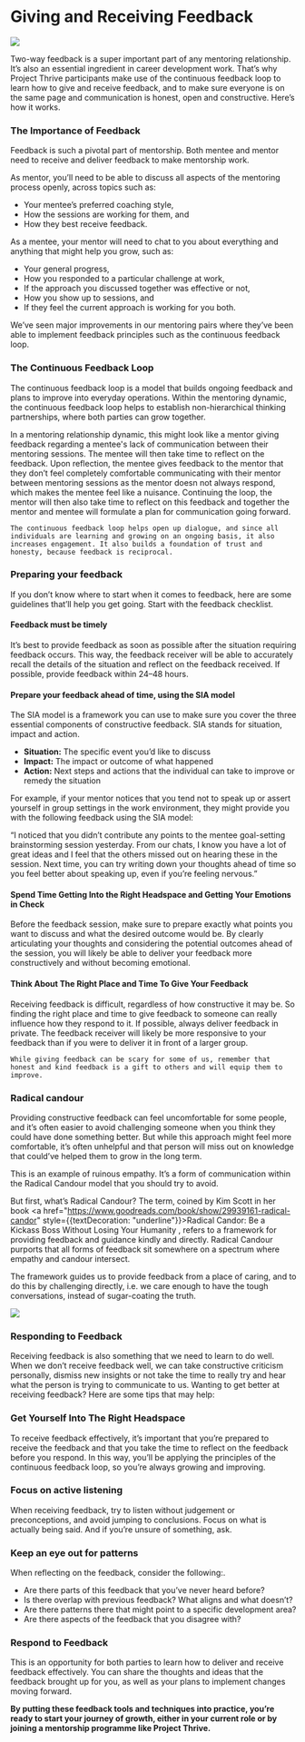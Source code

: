# Giving and Receiving Feedback

![](<//img/assets/Giving-and-Receiving-Feedback.png>)

Two-way feedback is a super important part of any mentoring relationship. It’s also an essential ingredient in career development work. That’s why Project Thrive participants make use of the continuous feedback loop to learn how to give and receive feedback, and to make sure everyone is on the same page and communication is honest, open and constructive. Here’s how it works.

### The Importance of Feedback
Feedback is such a pivotal part of mentorship. Both mentee and mentor need to receive and deliver feedback to make mentorship work. 

As mentor, you’ll need to be able to discuss all aspects of the mentoring process openly, across topics such as: 
- Your mentee’s preferred coaching style, 
- How the sessions are working for them, and 
- How they best receive feedback. 

As a mentee, your mentor will need to chat to you about everything and anything that might help you grow, such as:
- Your general progress,
- How you responded to a particular challenge at work, 
- If the approach you discussed together was effective or not, 
- How you show up to sessions, and 
- If they feel the current approach is working for you both. 

We’ve seen major improvements in our mentoring pairs where they’ve been able to implement feedback principles such as the continuous feedback loop. 

### The Continuous Feedback Loop

The continuous feedback loop is a model that builds ongoing feedback and plans to improve into everyday operations. Within the mentoring dynamic, the continuous feedback loop helps to establish non-hierarchical thinking partnerships, where both parties can grow together. 

In a mentoring relationship dynamic, this might look like a mentor giving feedback regarding a mentee's lack of communication between their mentoring sessions. The mentee will then take time to reflect on the feedback. Upon reflection, the mentee gives feedback to the mentor that they don’t feel completely comfortable communicating with their mentor between mentoring sessions as the mentor doesn not always respond, which makes the mentee feel like a nuisance. Continuing the loop, the mentor will then also take time to reflect on this feedback and together the mentor and mentee will formulate a plan for communication going forward.


`The continuous feedback loop helps open up dialogue, and since all individuals are learning and growing on an ongoing basis, it also increases engagement. It also builds a foundation of trust and honesty, because feedback is reciprocal.`

### Preparing your feedback

If you don’t know where to start when it comes to feedback, here are some guidelines that’ll help you get going. Start with the feedback checklist. 

#### Feedback must be timely

It’s best to provide feedback as soon as possible after the situation requiring feedback occurs. This way, the feedback receiver will be able to accurately recall the details of the situation and reflect on the feedback received. If possible, provide feedback within 24–48 hours.

#### Prepare your feedback ahead of time, using the SIA model

The SIA model is a framework you can use to make sure you cover the three essential components of constructive feedback. SIA stands for situation, impact and action.

- **Situation:** The specific event you’d like to discuss 
- **Impact:** The impact or outcome of what happened
- **Action:** Next steps and actions that the individual can take to improve or remedy the situation

For example, if your mentor notices that you tend not to speak up or assert yourself in group settings in the work environment, they might provide you with the following feedback using the SIA model:

“I noticed that you didn’t contribute any points to the mentee goal-setting brainstorming session yesterday. From our chats, I know you have a lot of great ideas and I feel that the others missed out on hearing these in the session. Next time, you can try writing down your thoughts ahead of time so you feel better about speaking up, even if you’re feeling nervous.” 


#### Spend Time Getting Into the Right Headspace and Getting Your Emotions in Check

Before the feedback session, make sure to prepare exactly what points you want to discuss and what the desired outcome would be. By clearly articulating your thoughts and considering the potential outcomes ahead of the session, you will likely be able to deliver your feedback more constructively and without becoming emotional.


#### Think About The Right Place and Time To Give Your Feedback

Receiving feedback is difficult, regardless of how constructive it may be. So finding the right place and time to give feedback to someone can really influence how they respond to it. If possible, always deliver feedback in private. The feedback receiver will likely be more responsive to your feedback than if you were to deliver it in front of a larger group. 

``While giving feedback can be scary for some of us, remember that honest and kind feedback is a gift to others and will equip them to improve. ``

### Radical candour

Providing constructive feedback can feel uncomfortable for some people, and it’s often easier to avoid challenging someone when you think they could have done something better. But while this approach might feel more comfortable, it’s often unhelpful and that person will miss out on knowledge that could’ve helped them to grow in the long term. 

This is an example of ruinous empathy. It’s a form of communication within the Radical Candour model that you should try to avoid. 

But first, what’s Radical Candour? The term, coined by Kim Scott in her book  <a href="https://www.goodreads.com/book/show/29939161-radical-candor" style={{textDecoration: "underline"}}>Radical Candor: Be a Kickass Boss Without Losing Your Humanity</a>
, refers to a framework for providing feedback and guidance kindly and directly. Radical Candour purports that all forms of feedback sit somewhere on a spectrum where empathy and candour intersect.  


The framework guides us to provide feedback from a place of caring, and to do this by challenging directly, i.e. we care enough to have the tough conversations, instead of sugar-coating the truth.

![](<//img/assets/radical-candor-table.png>)

### Responding to Feedback

Receiving feedback is also something that we need to learn to do well. When we don’t receive feedback well, we can take constructive criticism personally, dismiss new insights or not take the time to really try and hear what the person is trying to communicate to us. Wanting to get better at receiving feedback? Here are some tips that may help:

### Get Yourself Into The Right Headspace

To receive feedback effectively, it’s important that you’re prepared to receive the feedback and that you take the time to reflect on the feedback before you respond. In this way, you’ll be applying the principles of the continuous feedback loop, so you’re always growing and improving. 

### Focus on active listening
When receiving feedback, try to listen without judgement or preconceptions, and avoid jumping to conclusions. Focus on what is actually being said. And if you’re unsure of something, ask. 


### Keep an eye out for patterns

When reflecting on the feedback, consider the following:. 
- Are there parts of this feedback that you’ve never heard before? 
- Is there overlap with previous feedback? What aligns and what doesn’t? 
- Are there patterns there that might point to a specific development area? 
- Are there aspects of the feedback that you disagree with?

### Respond to Feedback

This is an opportunity for both parties to learn how to deliver and receive feedback effectively. You can share the thoughts and ideas that the feedback brought up for you, as well as your plans to implement changes moving forward.

**By putting these feedback tools and techniques into practice, you’re ready to start your journey of growth, either in your current role or by joining a mentorship programme like Project Thrive.**


